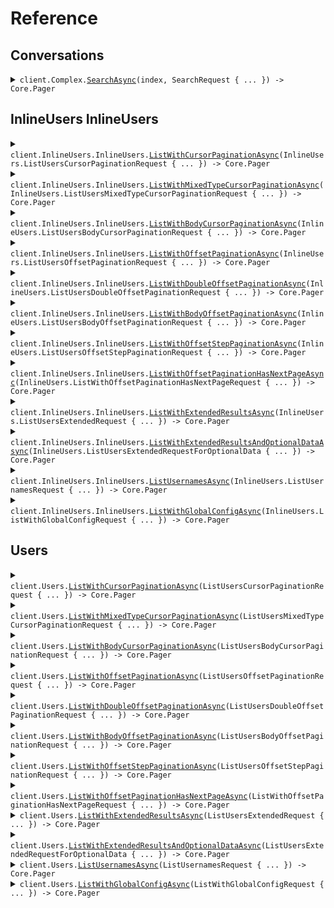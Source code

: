 # Reference
## Conversations
<details><summary><code>client.Complex.<a href="/src/SeedPagination/Complex/ComplexClient.cs">SearchAsync</a>(index, SearchRequest { ... }) -> Core.Pager<Conversation></code></summary>
<dl>
<dd>

#### 🔌 Usage

<dl>
<dd>

<dl>
<dd>

```csharp
await client.Complex.SearchAsync(
    "index",
    new SearchRequest
    {
        Pagination = new StartingAfterPaging { PerPage = 1, StartingAfter = "starting_after" },
        Query = new SingleFilterSearchRequest
        {
            Field = "field",
            Operator = SingleFilterSearchRequestOperator.Equals,
            Value = "value",
        },
    }
);
```
</dd>
</dl>
</dd>
</dl>

#### ⚙️ Parameters

<dl>
<dd>

<dl>
<dd>

**index:** `string` 
    
</dd>
</dl>

<dl>
<dd>

**request:** `SearchRequest` 
    
</dd>
</dl>
</dd>
</dl>


</dd>
</dl>
</details>

## InlineUsers InlineUsers
<details><summary><code>client.InlineUsers.InlineUsers.<a href="/src/SeedPagination/InlineUsers/InlineUsers/InlineUsersClient.cs">ListWithCursorPaginationAsync</a>(InlineUsers.ListUsersCursorPaginationRequest { ... }) -> Core.Pager<InlineUsers.User></code></summary>
<dl>
<dd>

#### 🔌 Usage

<dl>
<dd>

<dl>
<dd>

```csharp
await client.InlineUsers.InlineUsers.ListWithCursorPaginationAsync(
    new SeedPagination.InlineUsers.ListUsersCursorPaginationRequest
    {
        Page = 1,
        PerPage = 1,
        Order = SeedPagination.InlineUsers.Order.Asc,
        StartingAfter = "starting_after",
    }
);
```
</dd>
</dl>
</dd>
</dl>

#### ⚙️ Parameters

<dl>
<dd>

<dl>
<dd>

**request:** `InlineUsers.ListUsersCursorPaginationRequest` 
    
</dd>
</dl>
</dd>
</dl>


</dd>
</dl>
</details>

<details><summary><code>client.InlineUsers.InlineUsers.<a href="/src/SeedPagination/InlineUsers/InlineUsers/InlineUsersClient.cs">ListWithMixedTypeCursorPaginationAsync</a>(InlineUsers.ListUsersMixedTypeCursorPaginationRequest { ... }) -> Core.Pager<InlineUsers.User></code></summary>
<dl>
<dd>

#### 🔌 Usage

<dl>
<dd>

<dl>
<dd>

```csharp
await client.InlineUsers.InlineUsers.ListWithMixedTypeCursorPaginationAsync(
    new SeedPagination.InlineUsers.ListUsersMixedTypeCursorPaginationRequest { Cursor = "cursor" }
);
```
</dd>
</dl>
</dd>
</dl>

#### ⚙️ Parameters

<dl>
<dd>

<dl>
<dd>

**request:** `InlineUsers.ListUsersMixedTypeCursorPaginationRequest` 
    
</dd>
</dl>
</dd>
</dl>


</dd>
</dl>
</details>

<details><summary><code>client.InlineUsers.InlineUsers.<a href="/src/SeedPagination/InlineUsers/InlineUsers/InlineUsersClient.cs">ListWithBodyCursorPaginationAsync</a>(InlineUsers.ListUsersBodyCursorPaginationRequest { ... }) -> Core.Pager<InlineUsers.User></code></summary>
<dl>
<dd>

#### 🔌 Usage

<dl>
<dd>

<dl>
<dd>

```csharp
await client.InlineUsers.InlineUsers.ListWithBodyCursorPaginationAsync(
    new SeedPagination.InlineUsers.ListUsersBodyCursorPaginationRequest
    {
        Pagination = new SeedPagination.InlineUsers.WithCursor { Cursor = "cursor" },
    }
);
```
</dd>
</dl>
</dd>
</dl>

#### ⚙️ Parameters

<dl>
<dd>

<dl>
<dd>

**request:** `InlineUsers.ListUsersBodyCursorPaginationRequest` 
    
</dd>
</dl>
</dd>
</dl>


</dd>
</dl>
</details>

<details><summary><code>client.InlineUsers.InlineUsers.<a href="/src/SeedPagination/InlineUsers/InlineUsers/InlineUsersClient.cs">ListWithOffsetPaginationAsync</a>(InlineUsers.ListUsersOffsetPaginationRequest { ... }) -> Core.Pager<InlineUsers.User></code></summary>
<dl>
<dd>

#### 🔌 Usage

<dl>
<dd>

<dl>
<dd>

```csharp
await client.InlineUsers.InlineUsers.ListWithOffsetPaginationAsync(
    new SeedPagination.InlineUsers.ListUsersOffsetPaginationRequest
    {
        Page = 1,
        PerPage = 1,
        Order = SeedPagination.InlineUsers.Order.Asc,
        StartingAfter = "starting_after",
    }
);
```
</dd>
</dl>
</dd>
</dl>

#### ⚙️ Parameters

<dl>
<dd>

<dl>
<dd>

**request:** `InlineUsers.ListUsersOffsetPaginationRequest` 
    
</dd>
</dl>
</dd>
</dl>


</dd>
</dl>
</details>

<details><summary><code>client.InlineUsers.InlineUsers.<a href="/src/SeedPagination/InlineUsers/InlineUsers/InlineUsersClient.cs">ListWithDoubleOffsetPaginationAsync</a>(InlineUsers.ListUsersDoubleOffsetPaginationRequest { ... }) -> Core.Pager<InlineUsers.User></code></summary>
<dl>
<dd>

#### 🔌 Usage

<dl>
<dd>

<dl>
<dd>

```csharp
await client.InlineUsers.InlineUsers.ListWithDoubleOffsetPaginationAsync(
    new SeedPagination.InlineUsers.ListUsersDoubleOffsetPaginationRequest
    {
        Page = 1.1,
        PerPage = 1.1,
        Order = SeedPagination.InlineUsers.Order.Asc,
        StartingAfter = "starting_after",
    }
);
```
</dd>
</dl>
</dd>
</dl>

#### ⚙️ Parameters

<dl>
<dd>

<dl>
<dd>

**request:** `InlineUsers.ListUsersDoubleOffsetPaginationRequest` 
    
</dd>
</dl>
</dd>
</dl>


</dd>
</dl>
</details>

<details><summary><code>client.InlineUsers.InlineUsers.<a href="/src/SeedPagination/InlineUsers/InlineUsers/InlineUsersClient.cs">ListWithBodyOffsetPaginationAsync</a>(InlineUsers.ListUsersBodyOffsetPaginationRequest { ... }) -> Core.Pager<InlineUsers.User></code></summary>
<dl>
<dd>

#### 🔌 Usage

<dl>
<dd>

<dl>
<dd>

```csharp
await client.InlineUsers.InlineUsers.ListWithBodyOffsetPaginationAsync(
    new SeedPagination.InlineUsers.ListUsersBodyOffsetPaginationRequest
    {
        Pagination = new SeedPagination.InlineUsers.WithPage { Page = 1 },
    }
);
```
</dd>
</dl>
</dd>
</dl>

#### ⚙️ Parameters

<dl>
<dd>

<dl>
<dd>

**request:** `InlineUsers.ListUsersBodyOffsetPaginationRequest` 
    
</dd>
</dl>
</dd>
</dl>


</dd>
</dl>
</details>

<details><summary><code>client.InlineUsers.InlineUsers.<a href="/src/SeedPagination/InlineUsers/InlineUsers/InlineUsersClient.cs">ListWithOffsetStepPaginationAsync</a>(InlineUsers.ListUsersOffsetStepPaginationRequest { ... }) -> Core.Pager<InlineUsers.User></code></summary>
<dl>
<dd>

#### 🔌 Usage

<dl>
<dd>

<dl>
<dd>

```csharp
await client.InlineUsers.InlineUsers.ListWithOffsetStepPaginationAsync(
    new SeedPagination.InlineUsers.ListUsersOffsetStepPaginationRequest
    {
        Page = 1,
        Limit = 1,
        Order = SeedPagination.InlineUsers.Order.Asc,
    }
);
```
</dd>
</dl>
</dd>
</dl>

#### ⚙️ Parameters

<dl>
<dd>

<dl>
<dd>

**request:** `InlineUsers.ListUsersOffsetStepPaginationRequest` 
    
</dd>
</dl>
</dd>
</dl>


</dd>
</dl>
</details>

<details><summary><code>client.InlineUsers.InlineUsers.<a href="/src/SeedPagination/InlineUsers/InlineUsers/InlineUsersClient.cs">ListWithOffsetPaginationHasNextPageAsync</a>(InlineUsers.ListWithOffsetPaginationHasNextPageRequest { ... }) -> Core.Pager<InlineUsers.User></code></summary>
<dl>
<dd>

#### 🔌 Usage

<dl>
<dd>

<dl>
<dd>

```csharp
await client.InlineUsers.InlineUsers.ListWithOffsetPaginationHasNextPageAsync(
    new SeedPagination.InlineUsers.ListWithOffsetPaginationHasNextPageRequest
    {
        Page = 1,
        Limit = 1,
        Order = SeedPagination.InlineUsers.Order.Asc,
    }
);
```
</dd>
</dl>
</dd>
</dl>

#### ⚙️ Parameters

<dl>
<dd>

<dl>
<dd>

**request:** `InlineUsers.ListWithOffsetPaginationHasNextPageRequest` 
    
</dd>
</dl>
</dd>
</dl>


</dd>
</dl>
</details>

<details><summary><code>client.InlineUsers.InlineUsers.<a href="/src/SeedPagination/InlineUsers/InlineUsers/InlineUsersClient.cs">ListWithExtendedResultsAsync</a>(InlineUsers.ListUsersExtendedRequest { ... }) -> Core.Pager<InlineUsers.User></code></summary>
<dl>
<dd>

#### 🔌 Usage

<dl>
<dd>

<dl>
<dd>

```csharp
await client.InlineUsers.InlineUsers.ListWithExtendedResultsAsync(
    new SeedPagination.InlineUsers.ListUsersExtendedRequest
    {
        Cursor = "d5e9c84f-c2b2-4bf4-b4b0-7ffd7a9ffc32",
    }
);
```
</dd>
</dl>
</dd>
</dl>

#### ⚙️ Parameters

<dl>
<dd>

<dl>
<dd>

**request:** `InlineUsers.ListUsersExtendedRequest` 
    
</dd>
</dl>
</dd>
</dl>


</dd>
</dl>
</details>

<details><summary><code>client.InlineUsers.InlineUsers.<a href="/src/SeedPagination/InlineUsers/InlineUsers/InlineUsersClient.cs">ListWithExtendedResultsAndOptionalDataAsync</a>(InlineUsers.ListUsersExtendedRequestForOptionalData { ... }) -> Core.Pager<InlineUsers.User></code></summary>
<dl>
<dd>

#### 🔌 Usage

<dl>
<dd>

<dl>
<dd>

```csharp
await client.InlineUsers.InlineUsers.ListWithExtendedResultsAndOptionalDataAsync(
    new SeedPagination.InlineUsers.ListUsersExtendedRequestForOptionalData
    {
        Cursor = "d5e9c84f-c2b2-4bf4-b4b0-7ffd7a9ffc32",
    }
);
```
</dd>
</dl>
</dd>
</dl>

#### ⚙️ Parameters

<dl>
<dd>

<dl>
<dd>

**request:** `InlineUsers.ListUsersExtendedRequestForOptionalData` 
    
</dd>
</dl>
</dd>
</dl>


</dd>
</dl>
</details>

<details><summary><code>client.InlineUsers.InlineUsers.<a href="/src/SeedPagination/InlineUsers/InlineUsers/InlineUsersClient.cs">ListUsernamesAsync</a>(InlineUsers.ListUsernamesRequest { ... }) -> Core.Pager<string></code></summary>
<dl>
<dd>

#### 🔌 Usage

<dl>
<dd>

<dl>
<dd>

```csharp
await client.InlineUsers.InlineUsers.ListUsernamesAsync(
    new SeedPagination.InlineUsers.ListUsernamesRequest { StartingAfter = "starting_after" }
);
```
</dd>
</dl>
</dd>
</dl>

#### ⚙️ Parameters

<dl>
<dd>

<dl>
<dd>

**request:** `InlineUsers.ListUsernamesRequest` 
    
</dd>
</dl>
</dd>
</dl>


</dd>
</dl>
</details>

<details><summary><code>client.InlineUsers.InlineUsers.<a href="/src/SeedPagination/InlineUsers/InlineUsers/InlineUsersClient.cs">ListWithGlobalConfigAsync</a>(InlineUsers.ListWithGlobalConfigRequest { ... }) -> Core.Pager<string></code></summary>
<dl>
<dd>

#### 🔌 Usage

<dl>
<dd>

<dl>
<dd>

```csharp
await client.InlineUsers.InlineUsers.ListWithGlobalConfigAsync(
    new SeedPagination.InlineUsers.ListWithGlobalConfigRequest { Offset = 1 }
);
```
</dd>
</dl>
</dd>
</dl>

#### ⚙️ Parameters

<dl>
<dd>

<dl>
<dd>

**request:** `InlineUsers.ListWithGlobalConfigRequest` 
    
</dd>
</dl>
</dd>
</dl>


</dd>
</dl>
</details>

## Users
<details><summary><code>client.Users.<a href="/src/SeedPagination/Users/UsersClient.cs">ListWithCursorPaginationAsync</a>(ListUsersCursorPaginationRequest { ... }) -> Core.Pager<User></code></summary>
<dl>
<dd>

#### 🔌 Usage

<dl>
<dd>

<dl>
<dd>

```csharp
await client.Users.ListWithCursorPaginationAsync(
    new SeedPagination.ListUsersCursorPaginationRequest
    {
        Page = 1,
        PerPage = 1,
        Order = SeedPagination.Order.Asc,
        StartingAfter = "starting_after",
    }
);
```
</dd>
</dl>
</dd>
</dl>

#### ⚙️ Parameters

<dl>
<dd>

<dl>
<dd>

**request:** `ListUsersCursorPaginationRequest` 
    
</dd>
</dl>
</dd>
</dl>


</dd>
</dl>
</details>

<details><summary><code>client.Users.<a href="/src/SeedPagination/Users/UsersClient.cs">ListWithMixedTypeCursorPaginationAsync</a>(ListUsersMixedTypeCursorPaginationRequest { ... }) -> Core.Pager<User></code></summary>
<dl>
<dd>

#### 🔌 Usage

<dl>
<dd>

<dl>
<dd>

```csharp
await client.Users.ListWithMixedTypeCursorPaginationAsync(
    new SeedPagination.ListUsersMixedTypeCursorPaginationRequest { Cursor = "cursor" }
);
```
</dd>
</dl>
</dd>
</dl>

#### ⚙️ Parameters

<dl>
<dd>

<dl>
<dd>

**request:** `ListUsersMixedTypeCursorPaginationRequest` 
    
</dd>
</dl>
</dd>
</dl>


</dd>
</dl>
</details>

<details><summary><code>client.Users.<a href="/src/SeedPagination/Users/UsersClient.cs">ListWithBodyCursorPaginationAsync</a>(ListUsersBodyCursorPaginationRequest { ... }) -> Core.Pager<User></code></summary>
<dl>
<dd>

#### 🔌 Usage

<dl>
<dd>

<dl>
<dd>

```csharp
await client.Users.ListWithBodyCursorPaginationAsync(
    new SeedPagination.ListUsersBodyCursorPaginationRequest
    {
        Pagination = new SeedPagination.WithCursor { Cursor = "cursor" },
    }
);
```
</dd>
</dl>
</dd>
</dl>

#### ⚙️ Parameters

<dl>
<dd>

<dl>
<dd>

**request:** `ListUsersBodyCursorPaginationRequest` 
    
</dd>
</dl>
</dd>
</dl>


</dd>
</dl>
</details>

<details><summary><code>client.Users.<a href="/src/SeedPagination/Users/UsersClient.cs">ListWithOffsetPaginationAsync</a>(ListUsersOffsetPaginationRequest { ... }) -> Core.Pager<User></code></summary>
<dl>
<dd>

#### 🔌 Usage

<dl>
<dd>

<dl>
<dd>

```csharp
await client.Users.ListWithOffsetPaginationAsync(
    new SeedPagination.ListUsersOffsetPaginationRequest
    {
        Page = 1,
        PerPage = 1,
        Order = SeedPagination.Order.Asc,
        StartingAfter = "starting_after",
    }
);
```
</dd>
</dl>
</dd>
</dl>

#### ⚙️ Parameters

<dl>
<dd>

<dl>
<dd>

**request:** `ListUsersOffsetPaginationRequest` 
    
</dd>
</dl>
</dd>
</dl>


</dd>
</dl>
</details>

<details><summary><code>client.Users.<a href="/src/SeedPagination/Users/UsersClient.cs">ListWithDoubleOffsetPaginationAsync</a>(ListUsersDoubleOffsetPaginationRequest { ... }) -> Core.Pager<User></code></summary>
<dl>
<dd>

#### 🔌 Usage

<dl>
<dd>

<dl>
<dd>

```csharp
await client.Users.ListWithDoubleOffsetPaginationAsync(
    new SeedPagination.ListUsersDoubleOffsetPaginationRequest
    {
        Page = 1.1,
        PerPage = 1.1,
        Order = SeedPagination.Order.Asc,
        StartingAfter = "starting_after",
    }
);
```
</dd>
</dl>
</dd>
</dl>

#### ⚙️ Parameters

<dl>
<dd>

<dl>
<dd>

**request:** `ListUsersDoubleOffsetPaginationRequest` 
    
</dd>
</dl>
</dd>
</dl>


</dd>
</dl>
</details>

<details><summary><code>client.Users.<a href="/src/SeedPagination/Users/UsersClient.cs">ListWithBodyOffsetPaginationAsync</a>(ListUsersBodyOffsetPaginationRequest { ... }) -> Core.Pager<User></code></summary>
<dl>
<dd>

#### 🔌 Usage

<dl>
<dd>

<dl>
<dd>

```csharp
await client.Users.ListWithBodyOffsetPaginationAsync(
    new SeedPagination.ListUsersBodyOffsetPaginationRequest
    {
        Pagination = new SeedPagination.WithPage { Page = 1 },
    }
);
```
</dd>
</dl>
</dd>
</dl>

#### ⚙️ Parameters

<dl>
<dd>

<dl>
<dd>

**request:** `ListUsersBodyOffsetPaginationRequest` 
    
</dd>
</dl>
</dd>
</dl>


</dd>
</dl>
</details>

<details><summary><code>client.Users.<a href="/src/SeedPagination/Users/UsersClient.cs">ListWithOffsetStepPaginationAsync</a>(ListUsersOffsetStepPaginationRequest { ... }) -> Core.Pager<User></code></summary>
<dl>
<dd>

#### 🔌 Usage

<dl>
<dd>

<dl>
<dd>

```csharp
await client.Users.ListWithOffsetStepPaginationAsync(
    new SeedPagination.ListUsersOffsetStepPaginationRequest
    {
        Page = 1,
        Limit = 1,
        Order = SeedPagination.Order.Asc,
    }
);
```
</dd>
</dl>
</dd>
</dl>

#### ⚙️ Parameters

<dl>
<dd>

<dl>
<dd>

**request:** `ListUsersOffsetStepPaginationRequest` 
    
</dd>
</dl>
</dd>
</dl>


</dd>
</dl>
</details>

<details><summary><code>client.Users.<a href="/src/SeedPagination/Users/UsersClient.cs">ListWithOffsetPaginationHasNextPageAsync</a>(ListWithOffsetPaginationHasNextPageRequest { ... }) -> Core.Pager<User></code></summary>
<dl>
<dd>

#### 🔌 Usage

<dl>
<dd>

<dl>
<dd>

```csharp
await client.Users.ListWithOffsetPaginationHasNextPageAsync(
    new SeedPagination.ListWithOffsetPaginationHasNextPageRequest
    {
        Page = 1,
        Limit = 1,
        Order = SeedPagination.Order.Asc,
    }
);
```
</dd>
</dl>
</dd>
</dl>

#### ⚙️ Parameters

<dl>
<dd>

<dl>
<dd>

**request:** `ListWithOffsetPaginationHasNextPageRequest` 
    
</dd>
</dl>
</dd>
</dl>


</dd>
</dl>
</details>

<details><summary><code>client.Users.<a href="/src/SeedPagination/Users/UsersClient.cs">ListWithExtendedResultsAsync</a>(ListUsersExtendedRequest { ... }) -> Core.Pager<User></code></summary>
<dl>
<dd>

#### 🔌 Usage

<dl>
<dd>

<dl>
<dd>

```csharp
await client.Users.ListWithExtendedResultsAsync(
    new SeedPagination.ListUsersExtendedRequest { Cursor = "d5e9c84f-c2b2-4bf4-b4b0-7ffd7a9ffc32" }
);
```
</dd>
</dl>
</dd>
</dl>

#### ⚙️ Parameters

<dl>
<dd>

<dl>
<dd>

**request:** `ListUsersExtendedRequest` 
    
</dd>
</dl>
</dd>
</dl>


</dd>
</dl>
</details>

<details><summary><code>client.Users.<a href="/src/SeedPagination/Users/UsersClient.cs">ListWithExtendedResultsAndOptionalDataAsync</a>(ListUsersExtendedRequestForOptionalData { ... }) -> Core.Pager<User></code></summary>
<dl>
<dd>

#### 🔌 Usage

<dl>
<dd>

<dl>
<dd>

```csharp
await client.Users.ListWithExtendedResultsAndOptionalDataAsync(
    new SeedPagination.ListUsersExtendedRequestForOptionalData
    {
        Cursor = "d5e9c84f-c2b2-4bf4-b4b0-7ffd7a9ffc32",
    }
);
```
</dd>
</dl>
</dd>
</dl>

#### ⚙️ Parameters

<dl>
<dd>

<dl>
<dd>

**request:** `ListUsersExtendedRequestForOptionalData` 
    
</dd>
</dl>
</dd>
</dl>


</dd>
</dl>
</details>

<details><summary><code>client.Users.<a href="/src/SeedPagination/Users/UsersClient.cs">ListUsernamesAsync</a>(ListUsernamesRequest { ... }) -> Core.Pager<string></code></summary>
<dl>
<dd>

#### 🔌 Usage

<dl>
<dd>

<dl>
<dd>

```csharp
await client.Users.ListUsernamesAsync(
    new SeedPagination.ListUsernamesRequest { StartingAfter = "starting_after" }
);
```
</dd>
</dl>
</dd>
</dl>

#### ⚙️ Parameters

<dl>
<dd>

<dl>
<dd>

**request:** `ListUsernamesRequest` 
    
</dd>
</dl>
</dd>
</dl>


</dd>
</dl>
</details>

<details><summary><code>client.Users.<a href="/src/SeedPagination/Users/UsersClient.cs">ListWithGlobalConfigAsync</a>(ListWithGlobalConfigRequest { ... }) -> Core.Pager<string></code></summary>
<dl>
<dd>

#### 🔌 Usage

<dl>
<dd>

<dl>
<dd>

```csharp
await client.Users.ListWithGlobalConfigAsync(
    new SeedPagination.ListWithGlobalConfigRequest { Offset = 1 }
);
```
</dd>
</dl>
</dd>
</dl>

#### ⚙️ Parameters

<dl>
<dd>

<dl>
<dd>

**request:** `ListWithGlobalConfigRequest` 
    
</dd>
</dl>
</dd>
</dl>


</dd>
</dl>
</details>
